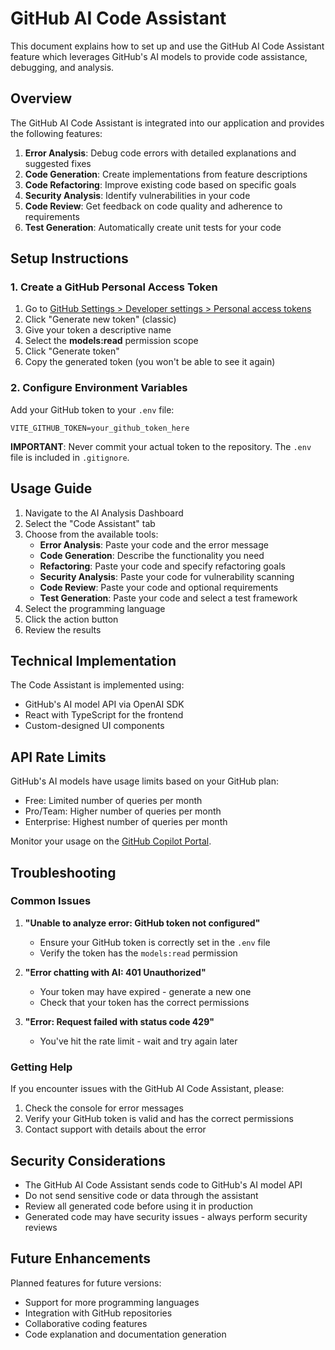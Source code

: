 # GitHub AI Code Assistant

This document explains how to set up and use the GitHub AI Code Assistant feature which leverages GitHub's AI models to provide code assistance, debugging, and analysis.

## Overview

The GitHub AI Code Assistant is integrated into our application and provides the following features:

1. **Error Analysis**: Debug code errors with detailed explanations and suggested fixes
2. **Code Generation**: Create implementations from feature descriptions
3. **Code Refactoring**: Improve existing code based on specific goals
4. **Security Analysis**: Identify vulnerabilities in your code
5. **Code Review**: Get feedback on code quality and adherence to requirements
6. **Test Generation**: Automatically create unit tests for your code

## Setup Instructions

### 1. Create a GitHub Personal Access Token

1. Go to [GitHub Settings > Developer settings > Personal access tokens](https://github.com/settings/tokens)
2. Click "Generate new token" (classic)
3. Give your token a descriptive name
4. Select the **models:read** permission scope
5. Click "Generate token"
6. Copy the generated token (you won't be able to see it again)

### 2. Configure Environment Variables

Add your GitHub token to your `.env` file:

```
VITE_GITHUB_TOKEN=your_github_token_here
```

**IMPORTANT**: Never commit your actual token to the repository. The `.env` file is included in `.gitignore`.

## Usage Guide

1. Navigate to the AI Analysis Dashboard
2. Select the "Code Assistant" tab
3. Choose from the available tools:
   - **Error Analysis**: Paste your code and the error message
   - **Code Generation**: Describe the functionality you need
   - **Refactoring**: Paste your code and specify refactoring goals
   - **Security Analysis**: Paste your code for vulnerability scanning
   - **Code Review**: Paste your code and optional requirements
   - **Test Generation**: Paste your code and select a test framework
4. Select the programming language
5. Click the action button
6. Review the results

## Technical Implementation

The Code Assistant is implemented using:

- GitHub's AI model API via OpenAI SDK
- React with TypeScript for the frontend
- Custom-designed UI components

## API Rate Limits

GitHub's AI models have usage limits based on your GitHub plan:

- Free: Limited number of queries per month
- Pro/Team: Higher number of queries per month
- Enterprise: Highest number of queries per month

Monitor your usage on the [GitHub Copilot Portal](https://github.com/settings/copilot).

## Troubleshooting

### Common Issues

1. **"Unable to analyze error: GitHub token not configured"**
   - Ensure your GitHub token is correctly set in the `.env` file
   - Verify the token has the `models:read` permission

2. **"Error chatting with AI: 401 Unauthorized"**
   - Your token may have expired - generate a new one
   - Check that your token has the correct permissions

3. **"Error: Request failed with status code 429"**
   - You've hit the rate limit - wait and try again later

### Getting Help

If you encounter issues with the GitHub AI Code Assistant, please:

1. Check the console for error messages
2. Verify your GitHub token is valid and has the correct permissions
3. Contact support with details about the error

## Security Considerations

- The GitHub AI Code Assistant sends code to GitHub's AI model API
- Do not send sensitive code or data through the assistant
- Review all generated code before using it in production
- Generated code may have security issues - always perform security reviews

## Future Enhancements

Planned features for future versions:

- Support for more programming languages
- Integration with GitHub repositories
- Collaborative coding features
- Code explanation and documentation generation 